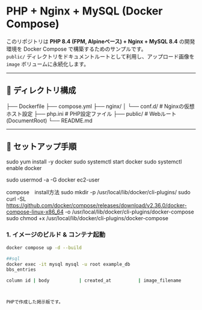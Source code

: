 # PHP + Nginx + MySQL (Docker Compose)

このリポジトリは **PHP 8.4 (FPM, Alpineベース) + Nginx + MySQL 8.4** の開発環境を Docker Compose で構築するためのサンプルです。  
`public/` ディレクトリをドキュメントルートとして利用し、アップロード画像を `image` ボリュームに永続化します。

---

## 📂 ディレクトリ構成

├── Dockerfile
├── compose.yml
├── nginx/
│ └── conf.d/ # Nginxの仮想ホスト設定
├── php.ini # PHP設定ファイル
├── public/ # Webルート (DocumentRoot)
└── README.md


---

## 🚀 セットアップ手順
sudo yum install -y docker
sudo systemctl start docker
sudo systemctl enable docker

sudo usermod -a -G docker ec2-user

compose　install方法
sudo mkdir -p /usr/local/lib/docker/cli-plugins/
sudo curl -SL https://github.com/docker/compose/releases/download/v2.36.0/docker-compose-linux-x86_64 -o /usr/local/lib/docker/cli-plugins/docker-compose
sudo chmod +x /usr/local/lib/docker/cli-plugins/docker-compose
### 1. イメージのビルド & コンテナ起動
```bash
docker compose up -d --build

##sql
docker exec -it mysql mysql -u root example_db
bbs_entries

column id | body           | created_at          | image_filename 



PHPで作成した掲示板です。






